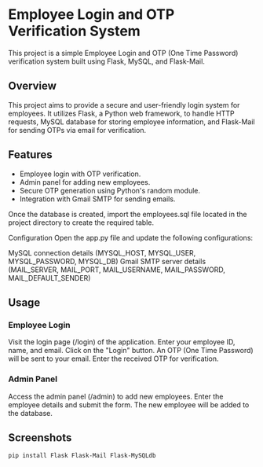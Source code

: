 # Employee Login and OTP Verification System

This project is a simple Employee Login and OTP (One Time Password) verification system built using Flask, MySQL, and Flask-Mail.

## Overview

This project aims to provide a secure and user-friendly login system for employees. It utilizes Flask, a Python web framework, to handle HTTP requests, MySQL database for storing employee information, and Flask-Mail for sending OTPs via email for verification.

## Features

- Employee login with OTP verification.
- Admin panel for adding new employees.
- Secure OTP generation using Python's random module.
- Integration with Gmail SMTP for sending emails.


Once the database is created, import the employees.sql file located in the project directory to create the required table.

Configuration
Open the app.py file and update the following configurations:

MySQL connection details (MYSQL_HOST, MYSQL_USER, MYSQL_PASSWORD, MYSQL_DB)
Gmail SMTP server details (MAIL_SERVER, MAIL_PORT, MAIL_USERNAME, MAIL_PASSWORD, MAIL_DEFAULT_SENDER)

## Usage
### Employee Login
Visit the login page (/login) of the application.
Enter your employee ID, name, and email.
Click on the "Login" button.
An OTP (One Time Password) will be sent to your email.
Enter the received OTP for verification.
### Admin Panel
Access the admin panel (/admin) to add new employees.
Enter the employee details and submit the form.
The new employee will be added to the database.

## Screenshots

```bash
pip install Flask Flask-Mail Flask-MySQLdb
